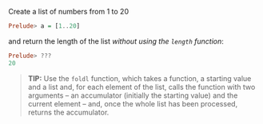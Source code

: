 Create a list of numbers from 1 to 20 

```haskell
Prelude> a = [1..20]
```

and return the length of the list *without using the `length` function*: 

```haskell
Prelude> ???
20
```

> **TIP:** Use the `foldl` function, which takes a function, a starting value and a list and, for each element of the list, calls the function with two arguments – an accumulator (initially the starting value) and the current element – and, once the whole list has been processed, returns the accumulator.
